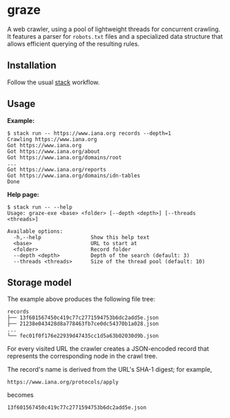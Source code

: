 # graze

A web crawler, using a pool of lightweight threads for concurrent crawling. It
features a parser for `robots.txt` files and a specialized data structure that
allows efficient querying of the resulting rules.

## Installation

Follow the usual [stack](https://www.haskellstack.org) workflow.

## Usage

**Example:**

```
$ stack run -- https://www.iana.org records --depth=1
Crawling https://www.iana.org
Got https://www.iana.org
Got https://www.iana.org/about
Got https://www.iana.org/domains/root
...
Got https://www.iana.org/reports
Got https://www.iana.org/domains/idn-tables
Done
```

**Help page:**

```
$ stack run -- --help
Usage: graze-exe <base> <folder> [--depth <depth>] [--threads <threads>]

Available options:
  -h,--help                Show this help text
  <base>                   URL to start at
  <folder>                 Record folder
  --depth <depth>          Depth of the search (default: 3)
  --threads <threads>      Size of the thread pool (default: 10)
```

## Storage model

The example above produces the following file tree:

```
records
├── 13f601567450c419c77c2771594753b6dc2add5e.json
├── 21238e043428d8a778463fb7ce0dc54370b1a028.json
...
└── fec01f0f176e22939d47435cc1d5a63b02030d9b.json
```

For every visited URL the crawler creates a JSON-encoded record that represents
the corresponding node in the crawl tree.

The record's name is derived from the URL's SHA-1 digest; for example,

```
https://www.iana.org/protocols/apply
```

becomes

```
13f601567450c419c77c2771594753b6dc2add5e.json
```
